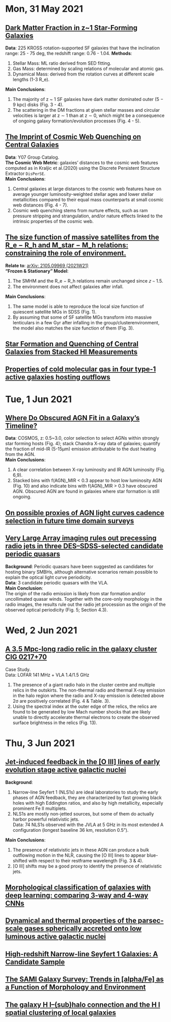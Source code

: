 # Mon, 31 May 2021

## [Dark Matter Fraction in z~1 Star-Forming Galaxies](https://arxiv.org/abs/2105.13684)

**Data**: 225 KROSS rotation-supported SF galaxies that have the inclination range: 25 - 75 deg, the redshift range: 0.76 - 1.04.
**Methods**:   
1. Stellar Mass: ML ratio derived from SED fitting.  
2. Gas Mass:  determined by scaling relations of molecular and atomic gas.  
3. Dynamical Mass: derived from the rotation curves at different scale lengths (1-3 R_e).  

**Main Conclusions**:   
1. The majority of z ~ 1 SF galaxies have dark matter dominated outer (5 − 9 kpc) disks (Fig. 3 - 4).  
2. The scattering in the DM fractions at given stellar masses and circular velocities is larger at z ∼ 1 than at z ∼ 0, which might be a consequence of ongoing galaxy formation/evolution processes (Fig. 4 - 5).


## [The Imprint of Cosmic Web Quenching on Central Galaxies](https://arxiv.org/abs/2105.13368)

**Data**: Y07 Group Catalog.   
**The Cosmic Web Metric**:  galaxies’ distances to the cosmic web features computed as in Kraljic et al.(2020) using the Discrete Persistent Structure Extractor ```DisPerSE```.   
**Main Conclusions**:  
1. Central galaxies at large distances to the cosmic web features have on average younger luminosity-weighted stellar ages and lower stellar metallicities compared to their equal mass counterparts at small cosmic web distances (Fig. 4 - 7).  
2. Cosmic web quenching stems from nurture effects, such as ram pressure stripping and strangulation, and/or nature effects linked to the intrinsic properties of the cosmic web.


## [The size function of massive satellites from the R_e − R_h and M_star − M_h relations: constraining the role of environment.](https://arxiv.org/abs/2105.13363)

**Relate to**: [arXiv: 2105.09969 (2021W21)](https://arxiv.org/abs/2105.09969)  
**“Frozen & Stationary” Model**: 
1. The SMHM and the R_e − R_h relations remain unchanged since 𝑧 ∼ 1.5.  
2. The environment does not affect galaxies after infall.

**Main Conclusions**:  
1. The same model is able to reproduce the local size function of quiescent satellite MGs in SDSS (Fig. 1).
2. By assuming that some of SF satellite MGs transform into massive lenticulars in a few Gyr after infalling in the group/clusterenvironment, the model also matches the size function of them (Fig. 3).

## [Star Formation and Quenching of Central Galaxies from Stacked HI Measurements](https://arxiv.org/abs/2105.13505)

## [Properties of cold molecular gas in four type-1 active galaxies hosting outflows](https://arxiv.org/abs/2105.13460)


# Tue, 1 Jun 2021

## [Where Do Obscured AGN Fit in a Galaxy’s Timeline?](https://arxiv.org/abs/2105.14031)

**Data**: COSMOS, z: 0.5~3.0, color selection to select AGNs within strongly star forming hosts (Fig. 4); stack Chandra X-ray data of galaxies; quantify the fraction of mid-IR (5-15µm) emission attributable to the dust heating from the AGN.  
**Main Conclusions**:  
1. A clear correlation between X-ray luminosity and IR AGN luminosity (Fig. 6,9).
2. Stacked bins with f(AGN)_MIR < 0.3 appear to host low luminosity AGN (Fig. 10) and also indicate bins with f(AGN)_MIR > 0.3 have obscured AGN.  Obscured AGN are found in galaxies where star formation is still ongoing.


## [On possible proxies of AGN light curves cadence selection in future time domain surveys](https://arxiv.org/abs/2105.14889)


## [Very Large Array imaging rules out precessing radio jets in three DES–SDSS-selected candidate periodic quasars](https://arxiv.org/abs/2105.15194)

**Background**: Periodic quasars have been suggested as candidates for hosting binary SMBHs, although alternative scenarios remain possible to explain the optical light curve periodicity.   
**Data**: 3 candidate periodic quasars with the VLA.  
**Main Conclusion**:  
The origin of the radio emission is likely from star formation and/or uncollimated quasar winds. Together with the core-only morphology in the radio images, the results rule out the radio jet procession as the origin of the observed optical periodicity (Fig. 5; Section 4.3).



# Wed, 2 Jun 2021

## [A 3.5 Mpc-long radio relic in the galaxy cluster ClG 0217+70](https://arxiv.org/abs/2106.00679)

Case Study.  
Data: LOFAR 141 MHz + VLA 1.4/1.5 GHz  
1. The presence of a giant radio halo in the cluster centre and multiple relics in the outskirts. The non-thermal radio and thermal X-ray emission in the halo region where the radio and X-ray emission is detected above 2σ are positively correlated (Fig. 4 & Table. 3).  
2.  Using the spectral index at the outer edge of the relics, the relics are found to be generated by low Mach number shocks that are likely unable to directly accelerate thermal electrons to create the observed surface brightness in the relics (Fig. 13). 



# Thu, 3 Jun 2021

## [Jet-induced feedback in the [O III] lines of early evolution stage active galactic nuclei](https://arxiv.org/abs/2106.01076)

**Background**:  
1. Narrow-line Seyfert 1 (NLS1s) are ideal laboratories to study the early phases of AGN feedback, they are characterized by fast growing black holes with high Eddington ratios, and also by high metallicity, especially prominent Fe II multiplets.  
2. NLS1s are mostly non-jetted sources, but some of them do actually harbor powerful relativistic jets.  
Data:  74 NLS1s observed with the JVLA at 5 GHz in its most extended A configuration (longest baseline 36 km, resolution 0.5”).   

**Main Conclusions**:  
1. The presence of relativistic jets in these AGN can produce a bulk outflowing motion in the NLR, causing the [O III] lines to appear blue-shifted with respect to their restframe wavelength (Fig. 3 & 4).  
2. [O III] shifts may be a good proxy to identify the presence of relativistic jets.


## [Morphological classification of galaxies with deep learning: comparing 3-way and 4-way CNNs](https://arxiv.org/abs/2106.01571)


## [Dynamical and thermal properties of the parsec-scale gases spherically accreted onto low luminous active galactic nuclei](https://arxiv.org/abs/2106.01640)


## [High-redshift Narrow-line Seyfert 1 Galaxies: A Candidate Sample](https://arxiv.org/abs/2106.01772)


## [The SAMI Galaxy Survey: Trends in [alpha/Fe] as a Function of Morphology and Environment](https://arxiv.org/abs/2106.01928)


## [The galaxy H I–(sub)halo connection and the H I spatial clustering of local galaxies](https://arxiv.org/abs/2106.01973)

